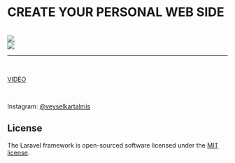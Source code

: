 <h1>CREATE YOUR PERSONAL WEB SIDE</h1>
<br>
<img src="profiles.png">
<br>
<img src="addProfile.png">
<hr>
<br>
<p>
<a href="https://www.youtube.com/watch?v=JVKHBnAU24A">VIDEO</a>
</p>
<br>
<p>
Instagram: <a href="https://www.instagram.com/veyselkartalmis/">@veyselkartalmis</a>
</p>

## License

The Laravel framework is open-sourced software licensed under the [MIT license](https://opensource.org/licenses/MIT).
